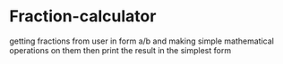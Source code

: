 # Fraction-calculator
getting fractions from user in form a/b and making simple mathematical operations on them then print the result in the simplest form 

